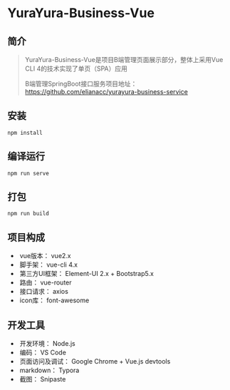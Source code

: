 # YuraYura-Business-Vue



## 简介

> YuraYura-Business-Vue是项目B端管理页面展示部分，整体上采用Vue CLI 4的技术实现了单页（SPA）应用
>
> B端管理SpringBoot接口服务项目地址：https://github.com/elianacc/yurayura-business-service

## 安装

```
npm install
```

## 编译运行
```
npm run serve
```

## 打包
```
npm run build
```

## 项目构成

- ​    vue版本： vue2.x
- ​    脚手架： vue-cli 4.x
- ​    第三方UI框架： Element-UI 2.x  +  Bootstrap5.x
- ​    路由： vue-router
- ​    接口请求： axios
- ​    icon库： font-awesome

## 开发工具

- ​    开发环境： Node.js
- ​    编码： VS Code
- ​    页面访问及调试： Google Chrome + Vue.js devtools
- ​    markdown： Typora
- ​    截图： Snipaste

